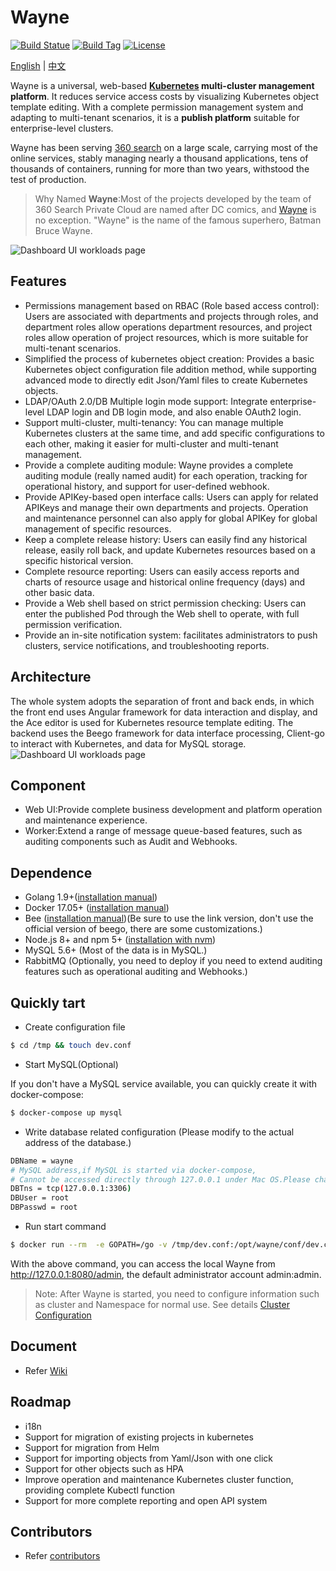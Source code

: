 # Wayne

[![Build Statue](https://travis-ci.org/Qihoo360/wayne.svg?branch=master)](https://travis-ci.org/Qihoo360/wayne)
[![Build Tag](https://img.shields.io/github/tag/Qihoo360/wayne.svg)](https://github.com/Qihoo360/wayne/releases)
[![License](https://img.shields.io/badge/License-Apache%202.0-blue.svg)](https://github.com/Qihoo360/wayne/blob/master/LICENSE)

[English](https://github.com/Qihoo360/wayne/blob/master/README.md) | [中文](https://github.com/Qihoo360/wayne/blob/master/README-CN.md)

Wayne is a universal, web-based **[Kubernetes](https://kubernetes.io) multi-cluster management platform**. It reduces service access costs by visualizing Kubernetes object template editing.
With a complete permission management system and adapting to multi-tenant scenarios, it is a **publish platform** suitable for enterprise-level clusters.

Wayne has been serving [360 search](https://www.so.com/?src=wayne) on a large scale, carrying most of the online services, stably managing nearly a thousand applications, tens of thousands of containers, running for more than two years, withstood the test of production.

> Why Named **Wayne**:Most of the projects developed by the team of 360 ​​Search Private Cloud are named after DC comics, and [Wayne](https://en.wikipedia.org/wiki/Batman#Bruce_Wayne) is no exception. "Wayne" is the name of the famous superhero, Batman Bruce Wayne.

![Dashboard UI workloads page](https://raw.githubusercontent.com/wiki/Qihoo360/wayne/image/dashboard-ui.png)

## Features

- Permissions management based on RBAC (Role based access control): Users are associated with departments and projects through roles, and department roles allow operations department resources, and project roles allow operation of project resources, which is more suitable for multi-tenant scenarios.
- Simplified the process of kubernetes object creation: Provides a basic Kubernetes object configuration file addition method, while supporting advanced mode to directly edit Json/Yaml files to create Kubernetes objects.
- LDAP/OAuth 2.0/DB Multiple login mode support: Integrate enterprise-level LDAP login and DB login mode, and also enable OAuth2 login.
- Support multi-cluster, multi-tenancy: You can manage multiple Kubernetes clusters at the same time, and add specific configurations to each other, making it easier for multi-cluster and multi-tenant management.
- Provide a complete auditing module: Wayne provides a complete auditing module (really named audit) for each operation, tracking for operational history, and support for user-defined webhook.
- Provide APIKey-based open interface calls: Users can apply for related APIKeys and manage their own departments and projects. Operation and maintenance personnel can also apply for global APIKey for global management of specific resources.
- Keep a complete release history: Users can easily find any historical release, easily roll back, and update Kubernetes resources based on a specific historical version.
- Complete resource reporting: Users can easily access reports and charts of resource usage and historical online frequency (days) and other basic data.
- Provide a Web shell based on strict permission checking: Users can enter the published Pod through the Web shell to operate, with full permission verification.
- Provide an in-site notification system: facilitates administrators to push clusters, service notifications, and troubleshooting reports.

## Architecture

The whole system adopts the separation of front and back ends, in which the front end uses Angular framework for data interaction and display, and the Ace editor is used for Kubernetes resource template editing. The backend uses the Beego framework for data interface processing, Client-go to interact with Kubernetes, and data for MySQL storage.
![Dashboard UI workloads page](https://raw.githubusercontent.com/wiki/Qihoo360/wayne/image/architecture.png)

## Component

- Web UI:Provide complete business development and platform operation and maintenance experience.
- Worker:Extend a range of message queue-based features, such as auditing components such as Audit and Webhooks.

## Dependence

- Golang 1.9+([installation manual](https://golang.org/dl/))
- Docker 17.05+ ([installation manual](https://docs.docker.com/install))
- Bee  ([installation manual](https://github.com/wilhelmguo/bee))(Be sure to use the link version, don't use the official version of beego, there are some customizations.)
- Node.js 8+ and npm 5+ ([installation with nvm](https://github.com/creationix/nvm#usage))
- MySQL 5.6+  (Most of the data is in MySQL.)
- RabbitMQ (Optionally, you need to deploy if you need to extend auditing features such as operational auditing and Webhooks.)

## Quickly tart

- Create configuration file

```bash
$ cd /tmp && touch dev.conf
```

- Start MySQL(Optional)

If you don't have a MySQL service available, you can quickly create it with docker-compose:

```bash
$ docker-compose up mysql
```

- Write database related configuration (Please modify to the actual address of the database.)

```bash
DBName = wayne
# MySQL address,if MySQL is started via docker-compose,
# Cannot be accessed directly through 127.0.0.1 under Mac OS.Please change to actual IP.
DBTns = tcp(127.0.0.1:3306)
DBUser = root
DBPasswd = root
```

- Run start command

```bash
$ docker run --rm  -e GOPATH=/go -v /tmp/dev.conf:/opt/wayne/conf/dev.conf -p 8080:8080 360cloud/wayne /opt/wayne/backend apiserver
```

With the above command, you can access the local Wayne from http://127.0.0.1:8080/admin, the default administrator account admin:admin.

> Note: After Wayne is started, you need to configure information such as cluster and Namespace for normal use. See details [Cluster Configuration](https://github.com/Qihoo360/wayne/wiki/Wayne-admin-cluster)


## Document

- Refer [Wiki](https://github.com/Qihoo360/wayne/wiki)

## Roadmap

- i18n
- Support for migration of existing projects in kubernetes
- Support for migration from Helm
- Support for importing objects from Yaml/Json with one click
- Support for other objects such as HPA
- Improve operation and maintenance Kubernetes cluster function, providing complete Kubectl function
- Support for more complete reporting and open API system

## Contributors

- Refer [contributors](https://github.com/Qihoo360/wayne/wiki/contributors)